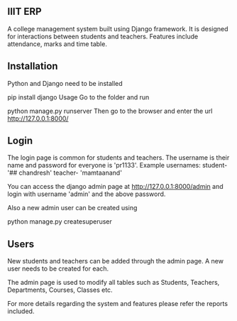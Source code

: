 ## IIIT ERP
A college management system built using Django framework. It is designed for interactions between students and teachers. Features include attendance, marks and time table.

##  Installation
Python and Django need to be installed

pip install django
Usage
Go to the  folder and run

python manage.py runserver
Then go to the browser and enter the url http://127.0.0.1:8000/

## Login
The login page is common for students and teachers. The username is their name and password for everyone is 'pr1133'. Example usernames: student- '## chandresh' teacher- 'mamtaanand'

You can access the django admin page at http://127.0.0.1:8000/admin and login with username 'admin' and the above password.

Also a new admin user can be created using

python manage.py createsuperuser
 ## Users
New students and teachers can be added through the admin page. A new user needs to be created for each.

The admin page is used to modify all tables such as Students, Teachers, Departments, Courses, Classes etc.

For more details regarding the system and features please refer the reports included.
